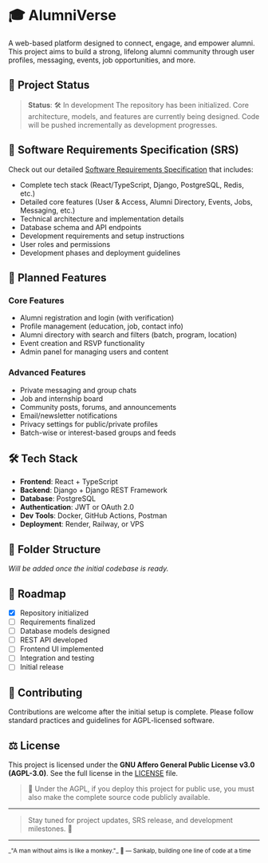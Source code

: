 # 🎓 AlumniVerse

A web-based platform designed to connect, engage, and empower alumni. This project aims to build a strong, lifelong alumni community through user profiles, messaging, events, job opportunities, and more.

## 🚧 Project Status

> **Status**: 🛠 In development
> The repository has been initialized. Core architecture, models, and features are currently being designed. Code will be pushed incrementally as development progresses.

## 📄 Software Requirements Specification (SRS)

Check out our detailed [Software Requirements Specification](docs/SRS.md) that includes:

- Complete tech stack (React/TypeScript, Django, PostgreSQL, Redis, etc.)
- Detailed core features (User & Access, Alumni Directory, Events, Jobs, Messaging, etc.)
- Technical architecture and implementation details
- Database schema and API endpoints
- Development requirements and setup instructions
- User roles and permissions
- Development phases and deployment guidelines

## 🌟 Planned Features

### Core Features

- Alumni registration and login (with verification)
- Profile management (education, job, contact info)
- Alumni directory with search and filters (batch, program, location)
- Event creation and RSVP functionality
- Admin panel for managing users and content

### Advanced Features

- Private messaging and group chats
- Job and internship board
- Community posts, forums, and announcements
- Email/newsletter notifications
- Privacy settings for public/private profiles
- Batch-wise or interest-based groups and feeds

## 🛠 Tech Stack

- **Frontend**: React + TypeScript
- **Backend**: Django + Django REST Framework
- **Database**: PostgreSQL
- **Authentication**: JWT or OAuth 2.0
- **Dev Tools**: Docker, GitHub Actions, Postman
- **Deployment**: Render, Railway, or VPS

## 📁 Folder Structure

_Will be added once the initial codebase is ready._

## 📅 Roadmap

- [x] Repository initialized
- [ ] Requirements finalized
- [ ] Database models designed
- [ ] REST API developed
- [ ] Frontend UI implemented
- [ ] Integration and testing
- [ ] Initial release

## 🤝 Contributing

Contributions are welcome after the initial setup is complete.
Please follow standard practices and guidelines for AGPL-licensed software.

## ⚖ License

This project is licensed under the **GNU Affero General Public License v3.0 (AGPL-3.0)**.
See the full license in the [LICENSE](./LICENSE) file.

> 🔐 Under the AGPL, if you deploy this project for public use, you must also make the complete source code publicly available.

---

> Stay tuned for project updates, SRS release, and development milestones. 🚀

---

<sub>
_"A man without aims is like a monkey."_ 🐒
— Sankalp, building one line of code at a time
</sub>
